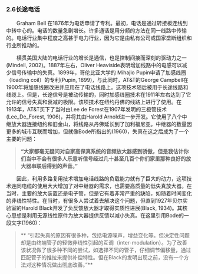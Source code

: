 ### 2.6长途电话
　　Graham Bell 在1876年为电话申请了专利。最初，电话是通过转接板连线到中转中心的。电话的数量急剧增长。许多通话是用分频的方法在同一线路中传输的。电话行业集中程度之高甚于电力行业，因为它是由私有公司或国家垄断组织和行业所推动的。
  
　　横贯美国大陆的电话行业的增长是通信，也是控制间接而深刻的驱动力之一(Mindell, 2002)。1887年左右，Oliver Heaviside表明增加线路中的电感可以减少信号传输中的失真。1899年，哥伦比亚大学的 Mihajlo Pupin申请了加感线圈（loading coil）的专利(Pupin, 1899)，与此同时，AT&T的George Campbell在1900年将加感线圈改进并应用在了电话线路上。这项技术随后被用于长途线路和线缆上。但是，长途信号是被动传输的，同时加感线圈技术在1911年左右达到了它允许的信号失真和衰减的极限。该项技术在纽约丹佛的线路上进行了使用。在1913年，AT&T买下了当时由Lee de Forest在1907年发明的三极管技术(Lee_De_Forest, 1906)，并将其由Harold Arnold进一步开发。它使用了八个中继放大器连接纽约和旧金山，将线路从丹佛延长到了加利福尼亚。中继器的数量因更多的城市互联而增加，但就像Bode所指出的(1960)，失真在这之后成为了一个主要的问题：

> **“大家都毫无疑问对自家高保真系统的音频放大器感到骄傲，但是我估计你们当中不会有很多人乐意听信号经过几十甚至几百个你们家里那种良好的放大器串联后得到的声音。”**

　　因此，利用多路复用技术增加电话线路的负载能力就有了巨大的动力，这项技术连同电缆的使用大大增加了对中继器的需求，也需要高质量的低失真放大器。在当时，主要的放大装置还是电子管，但是它有着非常严重的缺陷，如随着时间变化的非线性特性。在当时，有很多人尝试着去解决这个问题，但直到1927年贝尔实验室的Harold Black开发了负反馈放大器才取得实质性进展(Black, 1934)。其核心思想是利用无源线性原件为放大器提供反馈以减小失真。在这里引用Bode的一段文字(1960)：
  

> ** “引起失真的原因有很多种，包括电源噪声，增益变化等。但决定性问题却是由终端管子的轻微非线性引起的互调（inter-modulation）。为了改善该状况做了很多种不同的尝试，如选择不同的管子，仔细调节偏移量，通过匹配管子的推拉来提供补偿特性。但在Black的发明出现之前，没有一个方法对这种情况做出彻底改善。”**



